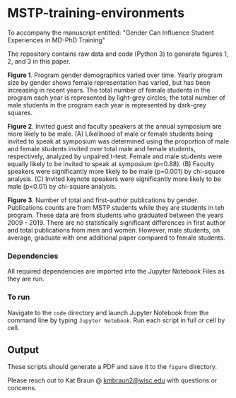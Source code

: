# MSTP-training-environments
To accompany the manuscript entitled: "Gender Can Influence Student Experiences in MD-PhD Training"

The repository contains raw data and code (Python 3) to generate figures 1, 2, and 3 in this paper. 

**Figure 1**. Program gender demographics varied over time. Yearly program size by gender shows female representation has varied, but has been increasing in recent years. The total number of female students in the program each year is represented by light-grey circles; the total number of male students in the program each year is represented by dark-grey squares. 

**Figure 2**. Invited guest and faculty speakers at the annual symposium are more likely to be male. (A) Likelihood of male or female students being invited to speak at symposium was determined using the proportion of male and female students invited over total male and female students, respectively, analyzed by unpaired t-test. Female and male students were equally likely to be invited to speak at symposium (p=0.88). (B) Faculty speakers were significantly more likely to be male (p=0.001) by chi-square analysis. (C) Invited keynote speakers were significantly more likely to be male (p<0.01) by chi-square analysis. 

**Figure 3**. Number of total and first-author publications by gender. Publications counts are from MSTP students while they are students in teh program. These data are from students who graduated between the years 2009 - 2019. There are no statistically significant differences in first author and total publications from men and women. However, male students, on average, graduate with one additional paper compared to female students. 

### Dependencies
All required dependencies are imported into the Jupyter Notebook Files as they are run. 

### To run 
Navigate to the `code` directory and launch Jupyter Notebook from the command line by typing `Jupyter Notebook`. Run each script in full or cell by cell. 

## Output
These scripts should generate a PDF and save it to the `figure` directory.

Please reach out to Kat Braun @ kmbraun2@wisc.edu with questions or concerns. 

